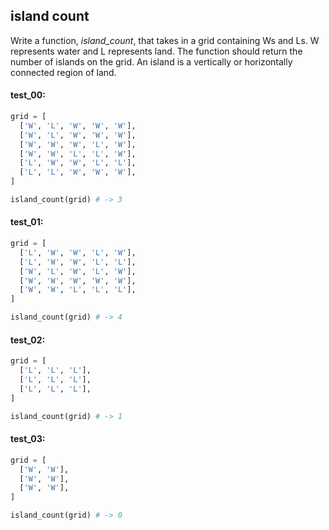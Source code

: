 ## island count

Write a function, *island_count*, that takes in a grid containing Ws and Ls. W represents water and L
represents land. The function should return the number of islands on the grid. An island is a
vertically or horizontally connected region of land.

#### test_00:

```python
grid = [
  ['W', 'L', 'W', 'W', 'W'],
  ['W', 'L', 'W', 'W', 'W'],
  ['W', 'W', 'W', 'L', 'W'],
  ['W', 'W', 'L', 'L', 'W'],
  ['L', 'W', 'W', 'L', 'L'],
  ['L', 'L', 'W', 'W', 'W'],
]

island_count(grid) # -> 3
```

#### test_01:

```python
grid = [
  ['L', 'W', 'W', 'L', 'W'],
  ['L', 'W', 'W', 'L', 'L'],
  ['W', 'L', 'W', 'L', 'W'],
  ['W', 'W', 'W', 'W', 'W'],
  ['W', 'W', 'L', 'L', 'L'],
]

island_count(grid) # -> 4
```

#### test_02:

```python
grid = [
  ['L', 'L', 'L'],
  ['L', 'L', 'L'],
  ['L', 'L', 'L'],
]

island_count(grid) # -> 1
```

#### test_03:

```python
grid = [
  ['W', 'W'],
  ['W', 'W'],
  ['W', 'W'],
]

island_count(grid) # -> 0
```

